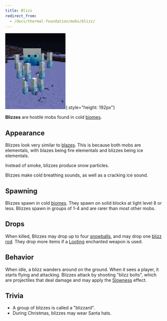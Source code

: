 ```yaml
---
title: Blizz
redirect_from:
  - /docs/thermal-foundation/mobs/blizz/
---
```


![Blizz](/assets/images/thermal-foundation/blizz.png){:style="height: 192px"}


**Blizzes** are hostile mobs found in cold
[biomes](https://minecraft.gamepedia.com/Biome).


Appearance
----------

Blizzes look very similar to [blazes](https://minecraft.gamepedia.com/Blaze).
This is because both mobs are elementals, with blazes being fire elementals and
blizzes being ice elementals.

Instead of smoke, blizzes produce snow particles.

Blizzes make cold breathing sounds, as well as a cracking ice sound.


Spawning
--------

Blizzes spawn in cold [biomes](https://minecraft.gamepedia.com/Biome). They
spawn on solid blocks at light level 8 or less. Blizzes spawn in groups of 1-4
and are rarer than most other mobs.


Drops
-----

When killed, Blizzes may drop up to four
[snowballs](https://minecraft.gamepedia.com/Snowball), and may drop one [blizz
rod](/docs/thermal-foundation/items/materials/elemental/blizz-rod/). They drop
more items if a [Looting](https://minecraft.gamepedia.com/Looting) enchanted
weapon is used.


Behavior
--------

When idle, a blizz wanders around on the ground. When it sees a player, it
starts flying and attacking. Blizzes attack by shooting "blizz bolts", which are
projectiles that deal damage and may apply the
[Slowness](https://minecraft.gamepedia.com/Slowness) effect.


Trivia
------

* A group of blizzes is called a "blizzard".
* During Christmas, blizzes may wear Santa hats.
